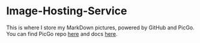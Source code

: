 # Image-Hosting-Service
This is where I store my MarkDown pictures, powered by GitHub and PicGo.
You can find PicGo repo [here](https://github.com/Molunerfinn/PicGo) and docs [here](https://picgo.github.io/PicGo-Doc/).
